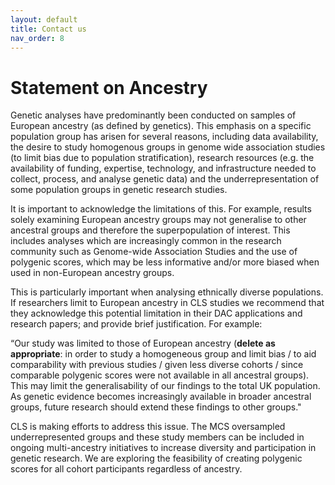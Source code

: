 ```yaml
---
layout: default
title: Contact us
nav_order: 8
---
```


# **Statement on Ancestry** 

Genetic analyses have predominantly been conducted on samples of European ancestry (as defined by genetics). This emphasis on a specific population group has arisen for several reasons, including data availability, the desire to study homogenous groups in genome wide association studies (to limit bias due to population stratification), research resources (e.g. the availability of funding, expertise, technology, and infrastructure needed to collect, process, and analyse genetic data) and the underrepresentation of some population groups in genetic research studies.  

It is important to acknowledge the limitations of this. For example, results solely examining European ancestry groups may not generalise to other ancestral groups and therefore the superpopulation of interest. This includes analyses which are increasingly common in the research community such as Genome-wide Association Studies and the use of polygenic scores, which may be less informative and/or more biased when used in non-European ancestry groups.  

This is particularly important when analysing ethnically diverse populations. If researchers limit to European ancestry in CLS studies we recommend that they acknowledge this potential limitation in their DAC applications and research papers; and provide brief justification.  For example: 

“Our study was limited to those of European ancestry (**delete as appropriate**: in order to study a homogeneous group and limit bias / to aid comparability with previous studies / given less diverse cohorts / since comparable polygenic scores were not available in all ancestral groups). This may limit the generalisability of our findings to the total UK population. As genetic evidence becomes increasingly available in broader ancestral groups, future research should extend these findings to other groups." 

CLS is making efforts to address this issue. The MCS oversampled underrepresented groups and these study members can be included in ongoing multi-ancestry initiatives to increase diversity and participation in genetic research. We are exploring the feasibility of creating polygenic scores for all cohort participants regardless of ancestry.    
